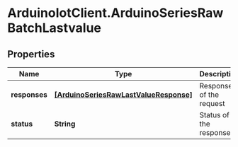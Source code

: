 # ArduinoIotClient.ArduinoSeriesRawBatchLastvalue

## Properties

Name | Type | Description | Notes
------------ | ------------- | ------------- | -------------
**responses** | [**[ArduinoSeriesRawLastValueResponse]**](ArduinoSeriesRawLastValueResponse.md) | Responses of the request | 
**status** | **String** | Status of the response | 


